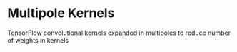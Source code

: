 # Multipole Kernels
TensorFlow convolutional kernels expanded in multipoles to reduce number of weights in kernels
